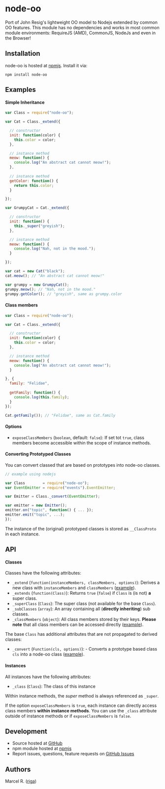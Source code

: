 # node-oo

Port of John Resig's lightweight OO model to Nodejs extended by common OO features.
This module has no dependencies and works in most common module environments:
RequireJS (AMD), CommonJS, NodeJs and even in the Browser!

## Installation

node-oo is hosted at [npmjs](https://www.npmjs.org/package/node-oo). Install it via:

```
npm install node-oo
```


## Examples

#### Simple Inheritance

```javascript
var Class = require("node-oo");

var Cat = Class._extend({

  // constructor
  init: function(color) {
    this.color = color;
  },

  // instance method
  meow: function() {
    console.log("An abstract cat cannot meow!");
  },
  
  // instance method
  getColor: function() {
    return this.color;
  }

});

var GrumpyCat = Cat._extend({

  // constructor
  init: function() {
    this._super("greyish");
  },

  // instance method
  meow: function() {
    console.log("Nah, not in the mood.");
  }

});

var cat = new Cat("black");
cat.meow(); // "An abstract cat cannot meow!"

var grumpy = new GrumpyCat();
grumpy.meow(); // "Nah, not in the mood."
grumpy.getColor(); // "greyish", same as grumpy.color

```


#### Class members

```javascript
var Class = require("node-oo");

var Cat = Class._extend({

  // constructor
  init: function(color) {
    this.color = color;
  },

  // instance method
  meow: function() {
    console.log("An abstract cat cannot meow!");
  }

}, {
  family: "Felidae",
  
  getFamily: function() {
  	console.log(this.family);
  }
});

Cat.getFamily()); // "Felidae", same as Cat.family

```


#### Options

- ``exposeClassMembers`` (``boolean``, default: ``false``): If set tot ``true``, class members become accessible within the scope of instance methods.


#### Converting Prototyped Classes

You can convert classed that are based on prototypes into node-oo classes.

```javascript
// example using nodejs

var Class        = require("node-oo");
var EventEmitter = require("events").EventEmitter;

var Emitter = Class._convert(EventEmitter);

var emitter = new Emitter();
emitter.on("topic", function() { ... });
emitter.emit("topic", ...);
});

```

The instance of the (original) prototyped classes is stored as ``__ClassProto`` in each instance.


## API

#### Classes

Classes have the following attributes:

- ``_extend`` (``function(instanceMembers, classMembers, options)``): Derives a new class with ``instanceMembers`` and ``classMembers`` ([example](#simple-inheritance)).
- ``_extends`` (``function(Class)``): Returns ``true`` (``false``) if ``Class`` is (is not) **a** super class.
- ``_superClass`` (``Class``): The super class (not available for the base ``Class``).
- ``_subClasses`` (``array``): An array containing all (**directly inheriting**) sub classes.
- ``_classMembers`` (``object``): All class members stored by their keys. **Please note** that all class members can be accessed directly ([example](#class-members)).


The base ``Class`` has additional attributes that are not propagated to derived classes:

- ``_convert`` (``Function(cls, options)``): - Converts a prototype based class ``cls`` into a node-oo class ([example](#converting-prototyped-classes)).


#### Instances

All instances have the following attributes:

- ``_class`` (``Class``): The class of this instance

Within instance methods, the *super* method is always referenced as ``_super``. 

If the option ``exposeClassMembers`` is ``true``, each instance can directly access class members **within instance methods**. You can use the ``_class`` attribute outside of instance methods or if ``exposeClassMembers`` is ``false``.





## Development

- Source hosted at [GitHub](https://github.com/riga/node-oo)
- npm module hosted at [npmjs](https://www.npmjs.org/package/node-oo)
- Report issues, questions, feature requests on [GitHub Issues](https://github.com/riga/node-oo/issues)


## Authors

Marcel R. ([riga](https://github.com/riga))


